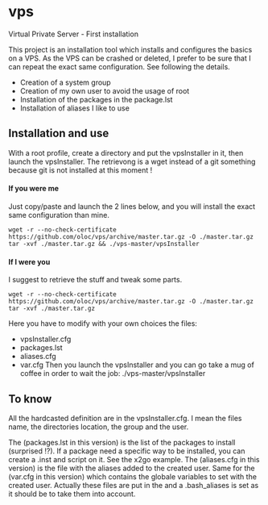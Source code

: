 vps
===

Virtual Private Server - First installation

This project is an installation tool which installs and configures the basics on a VPS. As the VPS can be crashed or deleted, I prefer to be sure that I can repeat the exact same configuration. See following the details.
* Creation of a system group
* Creation of my own user to avoid the usage of root
* Installation of the packages in the package.lst
* Installation of aliases I like to use

## Installation and use
With a root profile, create a directory and put the vpsInstaller in it, then launch the vpsInstaller.
The retrievong is a wget instead of a git something because git is not installed at this moment !

#### If you were me
Just copy/paste and launch the 2 lines below, and you will install the exact same configuration than mine.

    wget -r --no-check-certificate https://github.com/oloc/vps/archive/master.tar.gz -O ./master.tar.gz 
    tar -xvf ./master.tar.gz && ./vps-master/vpsInstaller

#### If I were you
I suggest to retrieve the stuff and tweak some parts.

    wget -r --no-check-certificate https://github.com/oloc/vps/archive/master.tar.gz -O ./master.tar.gz 
    tar -xvf ./master.tar.gz

Here you have to modify with your own choices the files:
* vpsInstaller.cfg 
* packages.lst
* aliases.cfg
* var.cfg
Then you launch the vpsInstaller and you can go take a mug of coffee in order to wait the job:
    ./vps-master/vpsInstaller

## To know
All the hardcasted definition are in the vpsInstaller.cfg. I mean the files name, the directories location, the group and the user.

The <PackageList> (packages.lst in this version) is the list of the packages to install (surprised !?). If a package need a specific way to be installed, you can create a <package name>.inst and script on it. See the x2go example.
The <AliasesList> (aliases.cfg in this version) is the file with the aliases added to the created user. Same for the <GlobalsList> (var.cfg in this version) which contains the globale variables to set with the created user. Actually these files are put in the <ComDir> and a .bash_aliases is set as it should be to take them into account.
